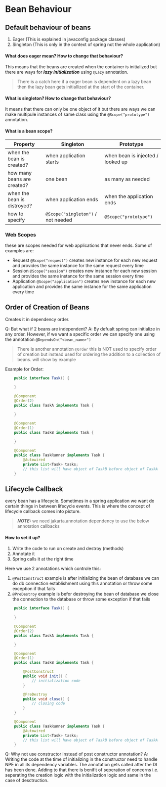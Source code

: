 # Bean Behaviour

## Default behaviour of beans

1. Eager (This is explained in javaconfig package classes)
2. Singleton (This is only in the context of spring not the whole application)

#### What does eager mean? How to change that behaviour?

This means that the beans are created when the container is initialized but there are ways for ***lazy initialization*** using `@Lazy` annotation.

> There is a catch here if a eager bean is dependent on a lazy bean then the lazy bean gets initiallized at the start of the container.

#### What is singleton? How to change that behaviour?

It means that there can only be one object of it but there are ways we can make multipule instances of same class using the `@Scope("prototype")` annotation.

#### What is a bean scope?

| Property | Singleton | Prototype |
|-------------|-----------|--------------|
| when the bean is created? | when application starts | when bean is injected / looked up |
| how many beans are created? | one bean | as many as needed |
| when the bean is distroyed? | when application ends | when the application ends |
| how to specify | `@Scope("singleton")` / not needed | `@Scope("prototype")` |

### Web Scopes

these are scopes needed for web applications that never ends. Some of examples are:

* Request `@Scope("request")` creates new instance for each new request and provides the same instance for the same request every time
* Session `@Scope("session")` creates new instance for each new session and provides the same instance for the same session every time
* Application `@Scope("application")` creates new instance for each new application and provides the same instance for the same application every time

## Order of Creation of Beans

Creates it in dependency order.

Q: But what if 2 beans are independent?
A: By defualt spring can initialize in any order. However, if we want a specific order we can specify one using the annotation `@DependsOn("<bean_name>")` 

> There is another annotation `@Order` this is NOT used to specify order of creation but instead used for ordering the addition to a collection of beans. will show by example

Example for Order:

```java
    public interface Task() {
        
    }

    @Component
    @Order(2)
    public class TaskA implements Task {

    }

    @Component
    @Order(1)
    public class TaskB implements Task {
        
    }

    @Component
    public class TaskRunner implements Task {
        @Autowired
        private List<Task> tasks; 
        // this list will have object of TaskB before object of TaskA
    }
```

## Lifecycle Callback

every bean has a lifecycle. Sometimes in a spring application we want do certain things in between lifecycle events. This is where the concept of lifecycle callback comes into picture.

> ***NOTE:*** we need jakarta.annotation dependency to use the below annotation callbacks

#### How to set it up?

1. Write the code to run on create and destroy (methods)
2. Annotate it
3. Spring calls it at the right time

Here we use 2 annotations which controle this:
1. `@PostConstruct` example is after initializing the bean of database we can do db connection establishment using this annotation or throw some exception if that fails
2. `@PreDestroy` example is befor destroying the bean of database we close the connection to the database or throw some exception if that fails


```java
    public interface Task() {
        
    }

    @Component
    @Order(2)
    public class TaskA implements Task {

    }

    @Component
    @Order(1)
    public class TaskB implements Task {

        @PostConstruct
        public void init() {
            // initialization code
        }

        @PreDestroy
        public void close() {
            // closing code
        }
    }

    @Component
    public class TaskRunner implements Task {
        @Autowired
        private List<Task> tasks; 
        // this list will have object of TaskB before object of TaskA
    }
```

Q: Why not use constructor instead of post constructor annotation?
A: Writing the code at the time of initializing in the constructor need to handle NPE in all its dependency variables. The annotation gets called after the DI has been done. Adding to that there is benifit of seperation of concerns i.e. seperating the creation logic with the initialization logic and same in the case of desctruction.
